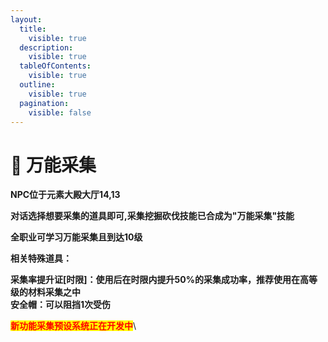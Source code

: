 ```yaml
---
layout:
  title:
    visible: true
  description:
    visible: true
  tableOfContents:
    visible: true
  outline:
    visible: true
  pagination:
    visible: false
---
```


# 🚩 万能采集

**NPC位于元素大殿大厅14,13**

**对话选择想要采集的道具即可,采集挖掘砍伐技能已合成为"万能采集"技能**

**全职业可学习万能采集且到达10级**

**相关特殊道具：**

**采集率提升证\[时限]：使用后在时限内提升50%的采集成功率，推荐使用在高等级的材料采集之中**\
**安全帽：可以阻挡1次受伤**

<mark style="color:red;">**新功能采集预设系统正在开发中**</mark>\


